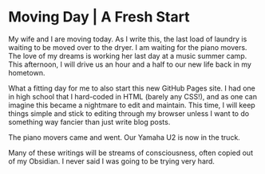 # Moving Day | A Fresh Start

My wife and I are moving today. As I write this, the last load of laundry is waiting to be moved over to the dryer. I am waiting for the piano movers. 
The love of my dreams is working her last day at a music summer camp. This afternoon, I will drive us an hour and a half to our new life back in my hometown.

What a fitting day for me to also start this new GitHub Pages site. I had one in high school that I hard-coded in HTML (barely any CSS!), and as one can imagine this became a nightmare to edit and maintain.
This time, I will keep things simple and stick to editing through my browser unless I want to do something way fancier than just write blog posts.

The piano movers came and went. Our Yamaha U2 is now in the truck.

Many of these writings will be streams of consciousness, often copied out of my Obsidian. I never said I was going to be trying very hard.

